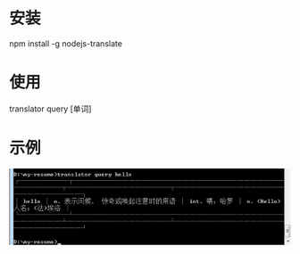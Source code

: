 # 安装

npm install -g nodejs-translate 

# 使用

translator query [单词]

# 示例

![](https://github.com/forsuccess/nodejs-translate/blob/master/fanyi.png)
